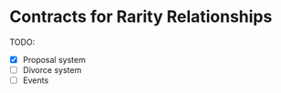 # Contracts for Rarity Relationships


TODO:
- [x] Proposal system
- [ ] Divorce system
- [ ] Events 